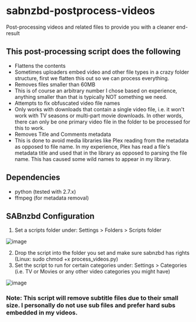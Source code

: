 # sabnzbd-postprocess-videos
Post-processing videos and related files to provide you with a cleaner end-result

## This post-processing script does the following
* Flattens the contents
 * Sometimes uploaders embed video and other file types in a crazy folder structure, first we flatten this out so we can process everything.
* Removes files smaller than 60MB
 * This is of course an arbitrary number I chose based on experience, anything smaller than that is typically NOT something we need.
* Attempts to fix obfuscated video file names 
 * Only works with downloads that contain a single video file, i.e. it won't work with TV seasons or multi-part movie downloads. In other words, there can only be one primary video file in the folder to be processed for this to work.
* Removes Title and Comments metadata
 * This is done to avoid media libraries like Plex reading from the metadata as opposed to file name. In my experience, Plex has read a file's metadata title and used that in the library as opposed to parsing the file name. This has caused some wild names to appear in my library.

## Dependencies
* python (tested with 2.7.x)
* ffmpeg (for metadata removal)

## SABnzbd Configuration
1. Set a scripts folder under: Settings > Folders > Scripts folder

![image](https://cloud.githubusercontent.com/assets/4528753/23218188/36b603e8-f8e1-11e6-9d47-2a148701954f.png)

2. Drop the script into the folder you set and make sure sabnzbd has rights (Linux: sudo chmod +x process_videos.py)
3. Set the script to run for certain categories under: Settings > Categories (i.e. TV or Movies or any other video categories you might have)

![image](https://cloud.githubusercontent.com/assets/4528753/23218265/6fe5a5d8-f8e1-11e6-8f75-8b9567343287.png)

### Note: This script will remove subtitle files due to their small size. I personally do not use sub files and prefer hard subs embedded in my videos.
